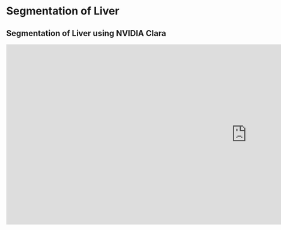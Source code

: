 # Segmentation of Liver

## Segmentation of Liver using NVIDIA Clara




<!-- [![AI Assisted Spleen Segmentation](https://i.ytimg.com/vi/t3rXegVVTE4/hqdefault.jpg)](https://www.youtube.com/watch?v=t3rXegVVTE4&feature=youtu.be) -->

<div class="video-wrapper">
  <iframe width="1280" height="480" src="https://www.youtube.com/embed/t3rXegVVTE4" frameborder="0" allowfullscreen></iframe>
</div>
